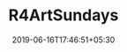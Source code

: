 ---
title: "R4ArtSundays"
date: 2019-06-16T17:46:51+05:30
type: "organisations"
org_name: "RStudio"
repo_desc: "NA"
repo_link: https://github.com/rstudio/R4ArtSundays
---